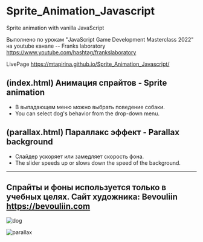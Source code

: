 # Sprite_Animation_Javascript
Sprite animation with vanilla JavaScript 

Выполнено по урокам "JavaScript Game Development Masterclass 2022" на youtube канале -- Franks laboratory
https://www.youtube.com/hashtag/frankslaboratory

LivePage
https://mtapirina.github.io/Sprite_Animation_Javascript/

## (index.html) Анимация спрайтов - Sprite animation
* В выпадающем меню можно выбрать поведение собаки. 
* You can select dog's behavior from the drop-down menu.


## (parallax.html) Параллакс эффект - Parallax background
* Слайдер ускоряет или замедляет скорость фона.
* The slider speeds up or slows down the speed of the background.

----------
Спрайты и фоны используется только в учебных целях. Сайт художника: Bevouliin
https://bevouliin.com
-----------
![dog](https://github.com/user-attachments/assets/a94a32df-3ac9-40a5-9fe6-e09065e27c65)

![parallax](https://github.com/user-attachments/assets/1b470d66-96cb-4fe3-845a-390f6f3ada2c)




